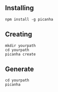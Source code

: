 ## Installing

```
npm install -g picanha
```

## Creating

```
mkdir yourpath
cd yourpath
picanha create
```

## Generate

```
cd yourpath
picanha
```